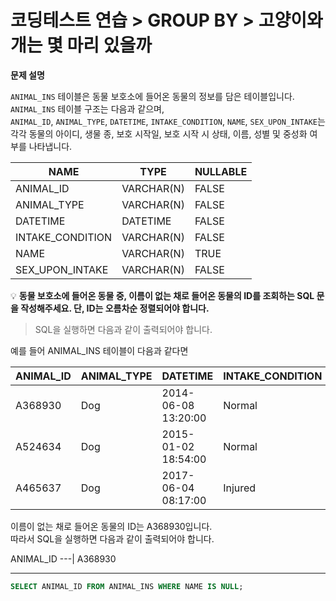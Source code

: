 # 코딩테스트 연습 > GROUP BY > 고양이와 개는 몇 마리 있을까

**문제 설명**

`ANIMAL_INS` 테이블은 동물 보호소에 들어온 동물의 정보를 담은 테이블입니다.   
`ANIMAL_INS` 테이블 구조는 다음과 같으며,   
`ANIMAL_ID`, `ANIMAL_TYPE`, `DATETIME`, `INTAKE_CONDITION`, `NAME`, `SEX_UPON_INTAKE`는  
각각 동물의 아이디, 생물 종, 보호 시작일, 보호 시작 시 상태, 이름, 성별 및 중성화 여부를 나타냅니다.

NAME	| TYPE | NULLABLE
--- | --- | ---
ANIMAL_ID |	VARCHAR(N) |	FALSE
ANIMAL_TYPE |	VARCHAR(N) |	FALSE
DATETIME |	DATETIME |	FALSE
INTAKE_CONDITION |	VARCHAR(N) |	FALSE
NAME |	VARCHAR(N) |	TRUE
SEX_UPON_INTAKE |	VARCHAR(N) |	FALSE


💡 **동물 보호소에 들어온 동물 중, 이름이 없는 채로 들어온 동물의 ID를 조회하는 SQL 문을 작성해주세요. 
단, ID는 오름차순 정렬되어야 합니다.**

> SQL을 실행하면 다음과 같이 출력되어야 합니다.

예를 들어 ANIMAL_INS 테이블이 다음과 같다면

ANIMAL_ID |	ANIMAL_TYPE |	DATETIME | INTAKE_CONDITION |	NAME | SEX_UPON_INTAKE
--- | --- | --- | --- | --- | --- |
A368930 |	Dog |	2014-06-08 13:20:00 |	Normal |	NULL |	Spayed Female
A524634 |	Dog |	2015-01-02 18:54:00 |	Normal |	*Belle |	Intact Female
A465637 |	Dog |	2017-06-04 08:17:00 |	Injured |	*Commander |	Neutered Male

이름이 없는 채로 들어온 동물의 ID는 A368930입니다.   
따라서 SQL을 실행하면 다음과 같이 출력되어야 합니다.

ANIMAL_ID
---|
A368930

---

```sql
SELECT ANIMAL_ID FROM ANIMAL_INS WHERE NAME IS NULL;
```
